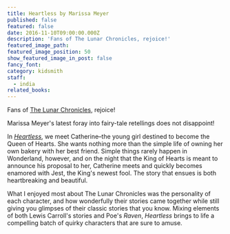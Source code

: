```yaml
---
title: Heartless by Marissa Meyer
published: false
featured: false
date: 2016-11-10T09:00:00.000Z
description: 'Fans of The Lunar Chronicles, rejoice!'
featured_image_path:
featured_image_position: 50
show_featured_image_in_post: false
fancy_font:
category: kidsmith
staff:
  - india
related_books:
---
```



Fans of [The Lunar Chronicles](https://www.brooklinebooksmith-shop.com/book/9781250113221), rejoice!

Marissa Meyer's latest foray into fairy-tale retellings does not disappoint!

In [*Heartless*](https://www.brooklinebooksmith-shop.com/book/9781250044655), we meet Catherine–the young girl destined to become the Queen of Hearts. She wants nothing more than the simple life of owning her own bakery with her best friend. Simple things rarely happen in Wonderland, however, and on the night that the King of Hearts is meant to announce his proposal to her, Catherine meets and quickly becomes enamored with Jest, the King's newest fool. The story that ensues is both heartbreaking and beautiful.&nbsp;

What I enjoyed most about The Lunar Chronicles was the personality of each character, and how wonderfully their stories came together while still giving you glimpses of their classic stories that you know. Mixing elements of both Lewis Carroll's stories and Poe's *Raven*, *Heartless* brings to life a compelling batch of quirky characters that are sure to amuse.

&nbsp;